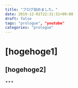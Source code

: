 ```yaml
---
title: "ブログ始めました。"
date: 2019-12-01T22:31:51+09:00
draft: false
tags: "prologue", "youtube"
categories: "prologue"
---
```


# [hogehoge1]

## [hogehoge2]

+++